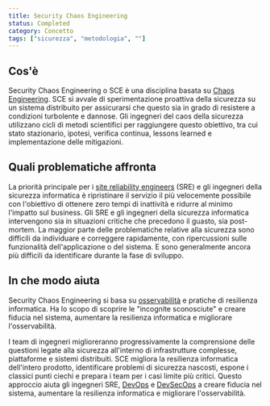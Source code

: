 ```yaml
---
title: Security Chaos Engineering
status: Completed
category: Concetto
tags: ["sicurezza", "metodologia", ""]
---
```


## Cos'è

Security Chaos Engineering o SCE è una disciplina basata su [Chaos Engineering](/it/chaos-engineering/).
SCE si avvale di sperimentazione proattiva della sicurezza su un sistema distribuito per assicurarsi che questo sia in grado di resistere a condizioni turbolente e dannose.
Gli ingegneri del caos della sicurezza utilizzano cicli di metodi scientifici per raggiungere questo obiettivo,
tra cui stato stazionario, ipotesi, verifica continua, lessons learned e implementazione delle mitigazioni.


## Quali problematiche affronta

La priorità principale per i [site reliability engineers](/it/site-reliability-engineering/) (SRE) e gli ingegneri della sicurezza informatica è
ripristinare il servizio il più velocemente possibile con l'obiettivo di ottenere zero tempi di inattività e ridurre al minimo l'impatto sul business.
Gli SRE e gli ingegneri della sicurezza informatica intervengono sia in situazioni critiche che precedono il guasto, sia post-mortem.
La maggior parte delle problematiche relative alla sicurezza sono difficili da individuare e correggere rapidamente, con ripercussioni sulle funzionalità dell'applicazione o del sistema. E sono generalmente ancora più difficili da identificare durante la fase di sviluppo.


## In che modo aiuta

Security Chaos Engineering si basa su [osservabilità](/it/observability/) e pratiche di resilienza informatica.
Ha lo scopo di scoprire le "incognite sconosciute" e creare fiducia nel sistema,
aumentare la resilienza informatica e migliorare l'osservabilità.

I team di ingegneri miglioreranno progressivamente la comprensione delle questioni legate alla sicurezza
all'interno di infrastrutture complesse, piattaforme e sistemi distribuiti.
SCE migliora la resilienza informatica dell'intero prodotto, identificare problemi di sicurezza nascosti,
espone i classici punti ciechi e prepara i team per i casi limite più critici.
Questo approccio aiuta gli ingegneri SRE, [DevOps](it/devops/) e [DevSecOps](it/devsecops/) a
creare fiducia nel sistema, aumentare la resilienza informatica e migliorare l'osservabilità.
